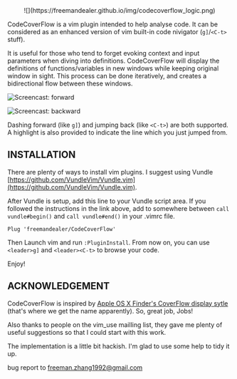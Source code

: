 <center>
![](https://freemandealer.github.io/img/codecoverflow_logic.png)
</center>

CodeCoverFlow is a vim plugin intended to help analyse code. It can be considered as an enhanced version of vim built-in code nivigator (`g]`/`<C-t>` stuff).

It is useful for those who tend to forget evoking context and input parameters when diving into definitions. CodeCoverFlow will display the definitions of functions/variables in new windows while keeping original window in sight. This process can be done iteratively, and creates a bidirectional flow between these windows.

![Screencast: forward](https://freemandealer.github.io/img/codecoverflow_forward.gif)

![Screencast: backward](https://freemandealer.github.io/img/codecoverflow_backward.gif)

Dashing forward (like `g]`) and jumping back (like `<C-t>`) are both supported. A highlight is also provided to indicate the line which you just jumped from.

## INSTALLATION

There are plenty of ways to install vim plugins. I suggest using Vundle [https://github.com/VundleVim/Vundle.vim](https://github.com/VundleVim/Vundle.vim).

After Vundle is setup, add this line to your Vundle script area. If you followed the instructions in the link above, add to somewhere between `call vundle#begin()` and `call vundle#end()` in your .vimrc file.

	Plug 'freemandealer/CodeCoverFlow'

Then Launch vim and run `:PluginInstall`. From now on, you can use `<leader>g]` and `<leader><C-t>` to browse your code.

Enjoy!

## ACKNOWLEDGEMENT

CodeCoverFlow is inspired by [Apple OS X Finder's CoverFlow display sytle](https://freemandealer.github.io/img/apple_coverflow.png) (that's where we get the name apparently). So, great job, Jobs!

Also thanks to people on the vim_use mailling list, they gave me plenty of useful suggestions so that I could start with this work.

The implementation is a little bit hackish. I'm glad to use some help to tidy it up.

bug report to <freeman.zhang1992@gmail.com>

